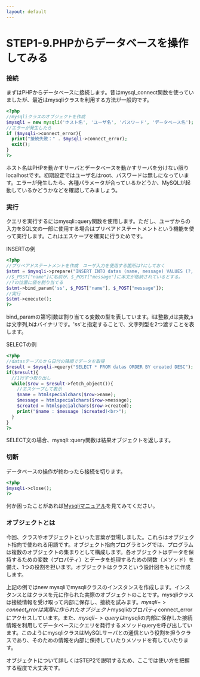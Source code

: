 ```yaml
---
layout: default
---
```

# STEP1-9.PHPからデータベースを操作してみる

### 接続

まずはPHPからデータベースに接続します。昔はmysql_connect関数を使っていましたが、最近はmysqliクラスを利用する方法が一般的です。

```php
<?php
//mysqliクラスのオブジェクトを作成
$mysqli = new mysqli('ホスト名', 'ユーザ名', 'パスワード', 'データベース名');
//エラーが発生したら
if ($mysqli->connect_error){
  print("接続失敗：" . $mysqli->connect_error);
  exit();
}
?>
```
ホスト名はPHPを動かすサーバとデータベースを動かすサーバを分けない限りlocalhostです。初期設定ではユーザ名はroot、パスワードは無しになっています。エラーが発生したら、各種パラメータが合っているかどうか、MySQLが起動しているかどうかなどを確認してみましょう。

### 実行

クエリを実行するにはmysqli::query関数を使用します。ただし、ユーザからの入力をSQL文の一部に使用する場合はプリペアドステートメントという機能を使って実行します。これはエスケープを確実に行うためです。

INSERTの例

```php
<?php
//プリペアドステートメントを作成　ユーザ入力を使用する箇所は?にしておく
$stmt = $mysqli->prepare("INSERT INTO datas (name, message) VALUES (?, ?)");
//$_POST["name"]に名前が、$_POST["message"]に本文が格納されているとする。
//?の位置に値を割り当てる
$stmt->bind_param('ss', $_POST["name"], $_POST["message"]);
//実行
$stmt->execute();
?>
```

bind_paramの第1引数は割り当てる変数の型を表しています。iは整数,dは実数,sは文字列,bはバイナリです。'ss'と指定することで、文字列型を2つ渡すことを表します。

SELECTの例

```php
<?php
//datasテーブルから日付の降順でデータを取得
$result = $mysqli->query("SELECT * FROM datas ORDER BY created DESC");
if($result){
  //1行ずつ取り出し
  while($row = $result->fetch_object()){
    //エスケープして表示
    $name = htmlspecialchars($row->name);
    $message = htmlspecialchars($row->message);
    $created = htmlspecialchars($row->created);
    print("$name : $message ($created)<br>");
  }
}
?>
```
SELECT文の場合、mysqli::query関数は結果オブジェクトを返します。

### 切断

データベースの操作が終わったら接続を切ります。

```php
<?php
$mysqli->close();
?>
```

何か困ったことがあれば[Mysqliマニュアル](http://jp2.php.net/manual/ja/book.mysqli.php)を見てみてください。

### オブジェクトとは
今回、クラスやオブジェクトといった言葉が登場しました。これらはオブジェクト指向で使われる用語です。オブジェクト指向プログラミングでは、プログラムは複数のオブジェクトの集まりとして構成します。各オブジェクトはデータを保持するための変数（プロパティ）とデータを処理するための関数（メソッド）を備え、1つの役割を担います。オブジェクトはクラスという設計図をもとに作成します。

上記の例ではnew mysqliでmysqliクラスのインスタンスを作成します。インスタンスとはクラスを元に作られた実際のオブジェクトのことです。mysqliクラスは接続情報を受け取って内部に保存し、接続を試みます。$mysqli->connect_errorは実際に作られたオブジェクト$mysqliのプロパティconnect_errorにアクセスしています。また、$mysqli->queryは$mysqliの内部に保存した接続情報を利用してデータベースにクエリを発行するメソッドqueryを呼び出しています。このようにmysqliクラスはMySQLサーバとの通信という役割を担うクラスであり、そのための情報を内部に保持していたりメソッドを有していたります。

オブジェクトについて詳しくはSTEP2で説明するため、ここでは使い方を把握する程度で大丈夫です。